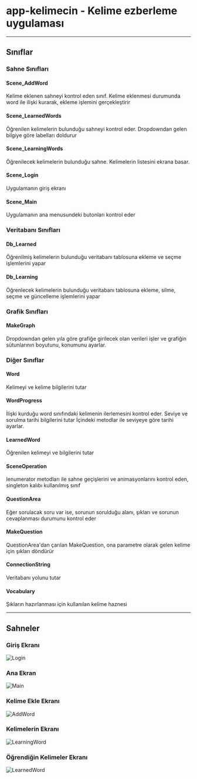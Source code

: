 # app-kelimecin - Kelime ezberleme uygulaması

---

## Sınıflar

### Sahne Sınıfları 

#### Scene_AddWord

Kelime eklenen sahneyi kontrol eden sınıf. Kelime eklenmesi durumunda word ile ilişki kurarak, ekleme işlemini gerçekleştirir

#### Scene_LearnedWords

Öğrenilen kelimelerin bulunduğu sahneyi kontrol eder. Dropdowndan gelen bilgiye göre labelları doldurur

#### Scene_LearningWords

Öğrenilecek kelimelerin bulunduğu sahne. Kelimelerin listesini ekrana basar.

#### Scene_Login

Uygulamanın giriş ekranı

#### Scene_Main

Uygulamanın ana menusundeki butonları kontrol eder

### Veritabanı Sınıfları

#### Db_Learned

Öğrenilmiş kelimelerin bulunduğu veritabanı tablosuna ekleme ve seçme işlemlerini yapar

#### Db_Learning

Öğrenlecek kelimelerin bulunduğu veritabanı tablosuna ekleme, silme, seçme ve güncelleme işlemlerini yapar

### Grafik Sınıfları

#### MakeGraph

Dropdowndan gelen yıla göre grafiğe girilecek olan verileri işler ve grafiğin sütunlarının boyutunu, konumunu ayarlar.

### Diğer Sınıflar 

#### Word

Kelimeyi ve kelime bilgilerini tutar

#### WordProgress

İlişki kurduğu word sınıfındaki kelimenin ilerlemesini kontrol eder. Seviye ve sorulma tarihi bilgilerini tutar
İçindeki metodlar ile seviyeye göre tarihi ayarlar.

#### LearnedWord

Öğrenilen kelimeyi ve bilgilerini tutar

#### SceneOperation

Ienumerator metodları ile sahne geçişlerini ve animasyonlarını kontrol eden, singleton kalıbı kullanılmış sınıf

#### QuestionArea

Eğer sorulacak soru var ise, sorunun sorulduğu alanı, şıkları ve sorunun cevaplanması durumunu kontrol eder

#### MakeQuestion

QuestionArea'dan çarılan MakeQuestion, ona parametre olarak gelen kelime için şıkları döndürür

#### ConnectionString

Veritabanı yolunu tutar

#### Vocabulary

Şıkların hazırlanması için kullanılan kelime haznesi

---

## Sahneler

### Giriş Ekranı

![Login](https://user-images.githubusercontent.com/26750286/58074913-0bdc7000-7baf-11e9-82a2-8b6ce691d2e9.png)

### Ana Ekran

![Main](https://user-images.githubusercontent.com/26750286/58075075-670e6280-7baf-11e9-9b4c-86e4ef4d40cb.png)

### Kelime Ekle Ekranı

![AddWord](https://user-images.githubusercontent.com/26750286/58075096-78576f00-7baf-11e9-857b-7cb702a46219.png)

### Kelimelerin Ekranı

![LearningWord](https://user-images.githubusercontent.com/26750286/58075131-93c27a00-7baf-11e9-8caf-bce3c8362530.png)

### Öğrendiğin Kelimeler Ekranı

![LearnedWord](https://user-images.githubusercontent.com/26750286/58075147-9e7d0f00-7baf-11e9-8a8c-8001971cca32.png)
